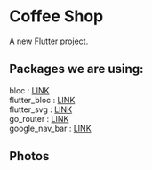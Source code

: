 # Coffee Shop

A new Flutter project.

## Packages we are using:

bloc : [LINK](https://pub.dev/packages/bloc)<br>
flutter_bloc : [LINK](https://pub.dev/packages/flutter_bloc)<br>
flutter_svg : [LINK](https://pub.dev/packages/flutter_svg)<br>
go_router : [LINK](https://pub.dev/packages/go_router)<br>
google_nav_bar : [LINK](https://pub.dev/packages/google_nav_bar)


## Photos
 
